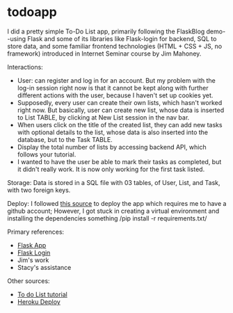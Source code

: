 # todoapp
I did a pretty simple To-Do List app, primarily following the FlaskBlog demo--using Flask and some of its libraries like Flask-login for backend, SQL to store data, and some familiar frontend technologies (HTML + CSS + JS, no framework) introduced in Internet Seminar course by Jim Mahoney. 

Interactions:
  - User: can register and log in for an account. But my problem with the log-in session right now is that it cannot be kept along with further different actions with the user, because I haven't set up cookies yet. 
  - Supposedly, every user can create their own lists, which hasn't worked right now. But basically, user can create new list, whose data is inserted to List TABLE, by clicking at New List session in the nav bar.
  - When users click on the title of the created list, they can add new tasks with optional details to the list, whose data is also inserted into the database, but to the Task TABLE.
  - Display the total number of lists by accessing backend API, which follows your tutorial.     
  - I wanted to have the user be able to mark their tasks as completed, but it didn't really work. It is now only working for the first task listed. 
        

Storage: Data is stored in a SQL file with 03 tables, of User, List, and Task, with two foreign keys.

Deploy: I followed [this source](https://medium.com/the-andela-way/deploying-a-python-flask-app-to-heroku-41250bda27d0) to deploy the app which requires me to have a github account; However, I got stuck in creating a virtual environment and installing the dependencies something /pip install -r requirements.txt/


Primary references:
- [Flask App](https://www.digitalocean.com/community/tutorials/how-to-make-a-web-application-using-flask-in-python-3)
- [Flask Login](https://www.digitalocean.com/community/tutorials/how-to-add-authentication-to-your-app-with-flask-login)
- Jim's work
- Stacy's assistance

Other sources:
- [To do List tutorial](https://www.digitalocean.com/community/tutorials/how-to-make-a-web-application-using-flask-in-python-3)
- [Heroku Deploy](https://medium.com/the-andela-way/deploying-a-python-flask-app-to-heroku-41250bda27d0)

